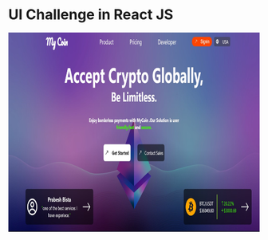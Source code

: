 # UI Challenge in React JS
<img src="https://github.com/PrabeshPP/React-UI-Challenge/blob/master/Sc/day1.jpg" height="400" width="800"/>
